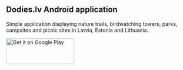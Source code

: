 ## Dodies.lv Android application

Simple application displaying nature trails, birdwatching towers, parks, campsites and picnic sites in Latvia, Estonia and Lithuania.

<a href="https://play.google.com/store/apps/details?id=com.krokyze.dodies"><img alt="Get it on Google Play" src="https://play.google.com/intl/en_us/badges/images/generic/en_badge_web_generic.png" width="185" height="70"/></a>

